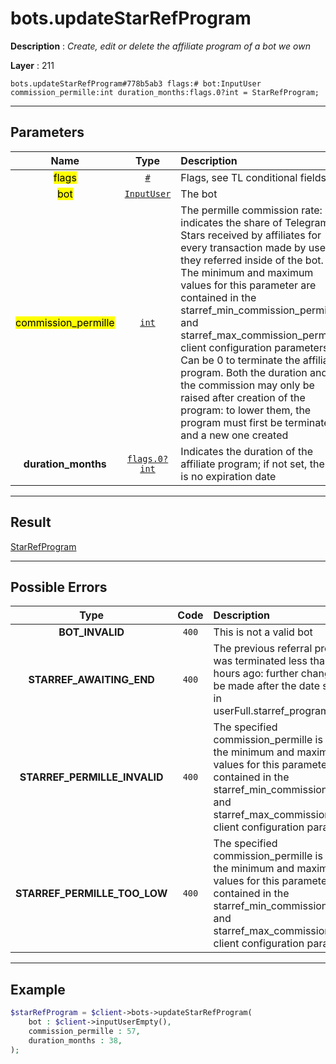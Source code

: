 # bots.updateStarRefProgram

**Description** : *Create, edit or delete the affiliate program of a bot we own*

**Layer** : 211

```tl
bots.updateStarRefProgram#778b5ab3 flags:# bot:InputUser commission_permille:int duration_months:flags.0?int = StarRefProgram;
```

---

## Parameters

| Name | Type | Description |
| :---: | :---: | :--- |
| <mark>flags</mark> | [`#`](type/#) | Flags, see TL conditional fields |
| <mark>bot</mark> | [`InputUser`](type/InputUser) | The bot |
| <mark>commission_permille</mark> | [`int`](type/int) | The permille commission rate: it indicates the share of Telegram Stars received by affiliates for every transaction made by users they referred inside of the bot.    The minimum and maximum values for this parameter are contained in the starref_min_commission_permille and starref_max_commission_permille client configuration parameters.   Can be 0 to terminate the affiliate program.  Both the duration and the commission may only be raised after creation of the program: to lower them, the program must first be terminated and a new one created |
| **duration_months** | [`flags.0?int`](type/int) | Indicates the duration of the affiliate program; if not set, there is no expiration date |

---

## Result

[StarRefProgram](type/StarRefProgram)

---

## Possible Errors

| Type | Code | Description |
| :---: | :---: | :--- |
| **BOT_INVALID** | `400` | This is not a valid bot |
| **STARREF_AWAITING_END** | `400` | The previous referral program was terminated less than 24 hours ago: further changes can be made after the date specified in userFull.starref_program.end_date |
| **STARREF_PERMILLE_INVALID** | `400` | The specified commission_permille is invalid: the minimum and maximum values for this parameter are contained in the starref_min_commission_permille and starref_max_commission_permille client configuration parameters |
| **STARREF_PERMILLE_TOO_LOW** | `400` | The specified commission_permille is too low: the minimum and maximum values for this parameter are contained in the starref_min_commission_permille and starref_max_commission_permille client configuration parameters |

---

## Example

```php
$starRefProgram = $client->bots->updateStarRefProgram(
	bot : $client->inputUserEmpty(),
	commission_permille : 57,
	duration_months : 38,
);
```